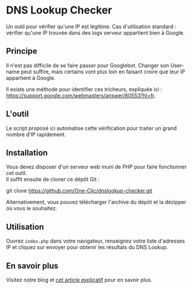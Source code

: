 # DNS Lookup Checker

Un outil pour vérifier qu'une IP est légitime. 
Cas d'utilisation standard : vérifier qu'une IP trouvée dans des logs serveur appartient bien à Google.  

## Principe

Il n'est pas difficile de se faire passer pour Googlebot. Changer son User-name peut suffire, mais certains vont plus loin en faisant croire que leur IP appartient à Google.  

Il existe une méthode pour identifier ces tricheurs, expliquée ici : <https://support.google.com/webmasters/answer/80553?hl=fr>.  

## L'outil

Le script proposé ici automatise cette vérification pour traiter un grand nombre d'IP rapidement.  

## Installation

Vous devez disposer d'un serveur web muni de PHP pour faire fonctionner cet outil.  
Il suffit ensuite de cloner ce dépôt Git :  

  git clone https://github.com/One-Clic/dnslookup-checker.git  

Alternativement, vous pouvez télécharger l'archive du dépôt et la dézipper où vous le souhaitez.

## Utilisation

Ouvrez `index.php` dans votre navigateur, renseignez votre liste d'adresses IP et cliquez sur envoyer pour obtenir les résultats du DNS Lookup.  

## En savoir plus

Visitez notre blog et [cet article explicatif](http://blog.1-clic.info/referencement/analyse-de-logs-et-googlebot-dissocier-le-vrai-du-faux/) pour en savoir plus.  
